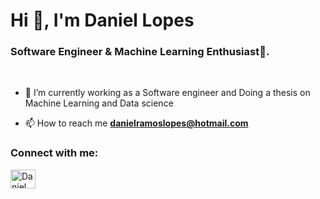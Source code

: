 <h1>Hi 👋, I'm Daniel Lopes</h1>
<h3>Software Engineer & Machine Learning Enthusiast🌟.</h3>


<br>

- 🌱 I’m currently working as a Software engineer and Doing a thesis on Machine Learning and Data science

- 📫 How to reach me **danielramoslopes@hotmail.com**


<h3 align="left">Connect with me:</h3>
<p align="left">
  <a href="https://www.linkedin.com/in/daniel-lopes-218134196/" target="blank"><img align="center"
      src="https://raw.githubusercontent.com/rahuldkjain/github-profile-readme-generator/master/src/images/icons/Social/linked-in-alt.svg"
      alt="Daniel Lopes" height="30" width="40" /></a> 
</p>


<!--
**DanLopess/DanLopess** is a ✨ _special_ ✨ repository because its `README.md` (this file) appears on your GitHub profile.

Here are some ideas to get you started:

- 🔭 I’m currently working on ...
- 🌱 I’m currently learning ...
- 👯 I’m looking to collaborate on ...
- 🤔 I’m looking for help with ...
- 💬 Ask me about ...
- 📫 How to reach me: ...
- 😄 Pronouns: ...
- ⚡ Fun fact: ...
-->
